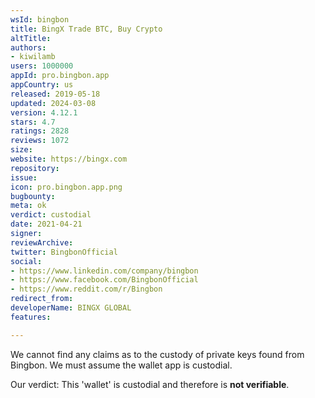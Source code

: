 ```yaml
---
wsId: bingbon
title: BingX Trade BTC, Buy Crypto
altTitle: 
authors:
- kiwilamb
users: 1000000
appId: pro.bingbon.app
appCountry: us
released: 2019-05-18
updated: 2024-03-08
version: 4.12.1
stars: 4.7
ratings: 2828
reviews: 1072
size: 
website: https://bingx.com
repository: 
issue: 
icon: pro.bingbon.app.png
bugbounty: 
meta: ok
verdict: custodial
date: 2021-04-21
signer: 
reviewArchive: 
twitter: BingbonOfficial
social:
- https://www.linkedin.com/company/bingbon
- https://www.facebook.com/BingbonOfficial
- https://www.reddit.com/r/Bingbon
redirect_from: 
developerName: BINGX GLOBAL
features: 

---
```


We cannot find any claims as to the custody of private keys found from Bingbon.
We must assume the wallet app is custodial.

Our verdict: This 'wallet' is custodial and therefore is **not verifiable**.
